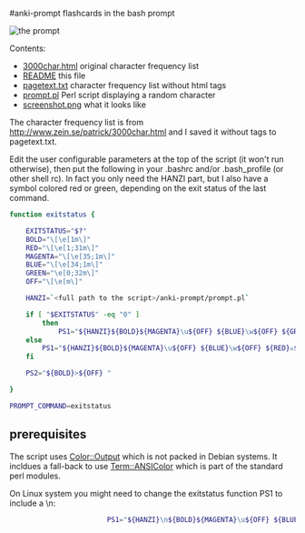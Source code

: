 #anki-prompt
flashcards in the bash prompt

![the prompt](https://raw.github.com/linse/anki-prompt/master/screenshot.png)

Contents:

* [3000char.html](https://github.com/linse/anki-prompt/blob/master/3000char.html) original character frequency list
* [README](https://github.com/linse/anki-prompt/blob/master/README) this file
* [pagetext.txt](https://github.com/linse/anki-prompt/blob/master/pagetext.txt) character frequency list without html tags
* [prompt.pl](https://github.com/linse/anki-prompt/blob/master/prompt.pl) Perl script displaying a random character
* [screenshot.png](https://github.com/linse/anki-prompt/blob/master/screenshot.png) what it looks like

The character frequency list is from http://www.zein.se/patrick/3000char.html and I saved it without tags to pagetext.txt.

Edit the user configurable parameters at the top of the script (it won't run otherwise), then put the following in your .bashrc and/or .bash_profile (or other shell rc).
In fact you only need the HANZI part, but I also have a symbol colored red or green, depending on the exit status of the last command.


``` bash
function exitstatus {

	EXITSTATUS="$?"
	BOLD="\[\e[1m\]"
	RED="\[\e[1;31m\]"
	MAGENTA="\[\e[35;1m\]"
	BLUE="\[\e[34;1m\]"
	GREEN="\e[0;32m\]"
	OFF="\[\e[m\]"

	HANZI=`<full path to the script>/anki-prompt/prompt.pl`

	if [ "$EXITSTATUS" -eq "0" ]
		then
			PS1="${HANZI}${BOLD}${MAGENTA}\u${OFF} ${BLUE}\w${OFF} ${GREEN}☠${OFF} "
	else
		PS1="${HANZI}${BOLD}${MAGENTA}\u${OFF} ${BLUE}\w${OFF} ${RED}☠${OFF} "
	fi

	PS2="${BOLD}>${OFF} "

}

PROMPT_COMMAND=exitstatus
```

## prerequisites

The script uses [Color::Output](http://search.cpan.org/~animator/Color-Output-1.05/Output.pm) which is not packed in Debian systems. 
It incldues a fall-back to use [Term::ANSIColor](http://perldoc.perl.org/Term/ANSIColor.html) which is part of the standard perl modules.

On Linux system you might need to change the exitstatus function PS1 to include a \n:
``` bash
                        PS1="${HANZI}\n${BOLD}${MAGENTA}\u${OFF} ${BLUE}\w${OFF} ${GREEN}☠${OFF} "
```